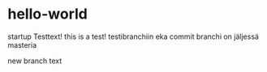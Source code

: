 # hello-world
startup
Testtext!
this is a test!
testibranchiin eka commit
branchi on jäljessä masteria

new branch text
